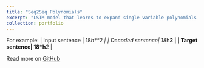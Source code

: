 ```yaml
---
title: "Seq2Seq Polynomials"
excerpt: "LSTM model that learns to expand single variable polynomials by taking the factorized sequence and predicting the expanded sequence"
collection: portfolio
---
```


For example: 
| Input sentence | 18*h**2 |
| Decoded sentence| 18*h**2 | 
| Target sentence| 18*h**2 |

Read more on [GitHub](https://github.com/azizamirsaidova/Seq2Seq-Polynomials-)